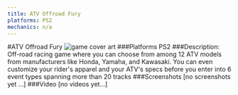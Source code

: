 ```yaml
---
title: ATV Offroad Fury
platforms: PS2
mechanics: n/a
---
```

#ATV Offroad Fury
![game cover art](//images.igdb.com/igdb/image/upload/t_cover_big/sdoejdddzw7upgubno5r.jpg "Logo Title Text 1")
###Platforms
PS2
###Description:
Off-road racing game where you can choose from among 12 ATV models from manufacturers like Honda, Yamaha, and Kawasaki. You can even customize your rider's apparel and your ATV's specs before you enter into 6 event types spanning more than 20 tracks
###Screenshots
[no screenshots yet ...]
###Video
[no videos yet...]
